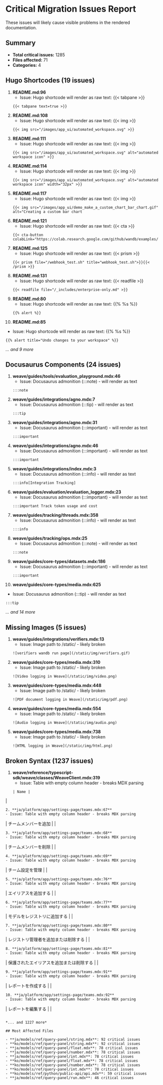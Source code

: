 # Critical Migration Issues Report

These issues will likely cause visible problems in the rendered documentation.


## Summary

- **Total critical issues:** 1285
- **Files affected:** 71
- **Categories:** 4


## Hugo Shortcodes (19 issues)

1. **README.md:96**
   - Issue: Hugo shortcode will render as raw text: {{< tabpane >}}
   ```
   {{< tabpane text=true >}}
   ```
2. **README.md:108**
   - Issue: Hugo shortcode will render as raw text: {{< img >}}
   ```
   {{< img src="/images/app_ui/automated_workspace.svg" >}}
   ```
3. **README.md:111**
   - Issue: Hugo shortcode will render as raw text: {{< img >}}
   ```
   {{< img src="/images/app_ui/automated_workspace.svg" alt="automated workspace icon" >}}
   ```
4. **README.md:114**
   - Issue: Hugo shortcode will render as raw text: {{< img >}}
   ```
   {{< img src="/images/app_ui/automated_workspace.svg" alt="automated workspace icon" width="32px" >}}
   ```
5. **README.md:117**
   - Issue: Hugo shortcode will render as raw text: {{< img >}}
   ```
   {{< img src="/images/app_ui/demo_make_a_custom_chart_bar_chart.gif" alt="Creating a custom bar chart
   ```
6. **README.md:121**
   - Issue: Hugo shortcode will render as raw text: {{< cta >}}
   ```
   {{< cta-button colabLink="https://colab.research.google.com/github/wandb/examples/blob/master/colabs
   ```
7. **README.md:125**
   - Issue: Hugo shortcode will render as raw text: {{< prism >}}
   ```
   {{< prism file="/webhook_test.sh" title="webhook_test.sh">}}{{< /prism >}}
   ```
8. **README.md:131**
   - Issue: Hugo shortcode will render as raw text: {{< readfile >}}
   ```
   {{< readfile file="/_includes/enterprise-only.md" >}}
   ```
9. **README.md:80**
   - Issue: Hugo shortcode will render as raw text: {{% %s %}}
   ```
   {{% alert %}}
   ```
10. **README.md:85**
   - Issue: Hugo shortcode will render as raw text: {{% %s %}}
   ```
   {{% alert title="Undo changes to your workspace" %}}
   ```

*... and 9 more*

## Docusaurus Components (24 issues)

1. **weave/guides/tools/evaluation_playground.mdx:46**
   - Issue: Docusaurus admonition (:::note) - will render as text
   ```
   :::note
   ```
2. **weave/guides/integrations/agno.mdx:7**
   - Issue: Docusaurus admonition (:::tip) - will render as text
   ```
   :::tip
   ```
3. **weave/guides/integrations/agno.mdx:31**
   - Issue: Docusaurus admonition (:::important) - will render as text
   ```
   :::important
   ```
4. **weave/guides/integrations/agno.mdx:46**
   - Issue: Docusaurus admonition (:::important) - will render as text
   ```
   :::important
   ```
5. **weave/guides/integrations/index.mdx:3**
   - Issue: Docusaurus admonition (:::info) - will render as text
   ```
   :::info[Integration Tracking]
   ```
6. **weave/guides/evaluation/evaluation_logger.mdx:23**
   - Issue: Docusaurus admonition (:::important) - will render as text
   ```
   :::important Track token usage and cost
   ```
7. **weave/guides/tracking/threads.mdx:358**
   - Issue: Docusaurus admonition (:::info) - will render as text
   ```
   :::info
   ```
8. **weave/guides/tracking/ops.mdx:25**
   - Issue: Docusaurus admonition (:::note) - will render as text
   ```
   :::note
   ```
9. **weave/guides/core-types/datasets.mdx:186**
   - Issue: Docusaurus admonition (:::important) - will render as text
   ```
   :::important
   ```
10. **weave/guides/core-types/media.mdx:625**
   - Issue: Docusaurus admonition (:::tip) - will render as text
   ```
   :::tip
   ```

*... and 14 more*

## Missing Images (5 issues)

1. **weave/guides/integrations/verifiers.mdx:13**
   - Issue: Image path to /static/ - likely broken
   ```
   ![verifiers wandb run page](/static/img/verifiers.gif)
   ```
2. **weave/guides/core-types/media.mdx:310**
   - Issue: Image path to /static/ - likely broken
   ```
   ![Video logging in Weave](/static/img/video.png)
   ```
3. **weave/guides/core-types/media.mdx:448**
   - Issue: Image path to /static/ - likely broken
   ```
   ![PDF document logging in Weave](/static/img/pdf.png)
   ```
4. **weave/guides/core-types/media.mdx:554**
   - Issue: Image path to /static/ - likely broken
   ```
   ![Audio logging in Weave](/static/img/audio.png)
   ```
5. **weave/guides/core-types/media.mdx:738**
   - Issue: Image path to /static/ - likely broken
   ```
   ![HTML logging in Weave](/static/img/html.png)
   ```

## Broken Syntax (1237 issues)

1. **weave/reference/typescript-sdk/weave/classes/WeaveClient.mdx:319**
   - Issue: Table with empty column header - breaks MDX parsing
   ```
   | Name |
|
   ```
2. **ja/platform/app/settings-page/teams.mdx:67**
   - Issue: Table with empty column header - breaks MDX parsing
   ```
   | チームメンバーを追加         |          |
   ```
3. **ja/platform/app/settings-page/teams.mdx:68**
   - Issue: Table with empty column header - breaks MDX parsing
   ```
   | チームメンバーを削除         |          |
   ```
4. **ja/platform/app/settings-page/teams.mdx:69**
   - Issue: Table with empty column header - breaks MDX parsing
   ```
   | チーム設定を管理             |          |
   ```
5. **ja/platform/app/settings-page/teams.mdx:76**
   - Issue: Table with empty column header - breaks MDX parsing
   ```
   | エイリアスを追加する           |          |
   ```
6. **ja/platform/app/settings-page/teams.mdx:77**
   - Issue: Table with empty column header - breaks MDX parsing
   ```
   | モデルをレジストリに追加する   |          |
   ```
7. **ja/platform/app/settings-page/teams.mdx:80**
   - Issue: Table with empty column header - breaks MDX parsing
   ```
   | レジストリ管理者を追加または削除する |          |
   ```
8. **ja/platform/app/settings-page/teams.mdx:81**
   - Issue: Table with empty column header - breaks MDX parsing
   ```
   | 保護されたエイリアスを追加または削除する |          |
   ```
9. **ja/platform/app/settings-page/teams.mdx:91**
   - Issue: Table with empty column header - breaks MDX parsing
   ```
   | レポートを作成する |          |
   ```
10. **ja/platform/app/settings-page/teams.mdx:92**
   - Issue: Table with empty column header - breaks MDX parsing
   ```
   | レポートを編集する |          |
   ```

*... and 1227 more*

## Most Affected Files

- **ja/models/ref/query-panel/string.mdx**: 92 critical issues
- **ko/models/ref/query-panel/string.mdx**: 92 critical issues
- **ja/models/ref/query-panel/float.mdx**: 78 critical issues
- **ja/models/ref/query-panel/number.mdx**: 78 critical issues
- **ja/models/ref/query-panel/int.mdx**: 78 critical issues
- **ko/models/ref/query-panel/float.mdx**: 78 critical issues
- **ko/models/ref/query-panel/number.mdx**: 78 critical issues
- **ko/models/ref/query-panel/int.mdx**: 78 critical issues
- **ko/models/ref/python/public-api/api.mdx**: 59 critical issues
- **ja/models/ref/query-panel/run.mdx**: 46 critical issues